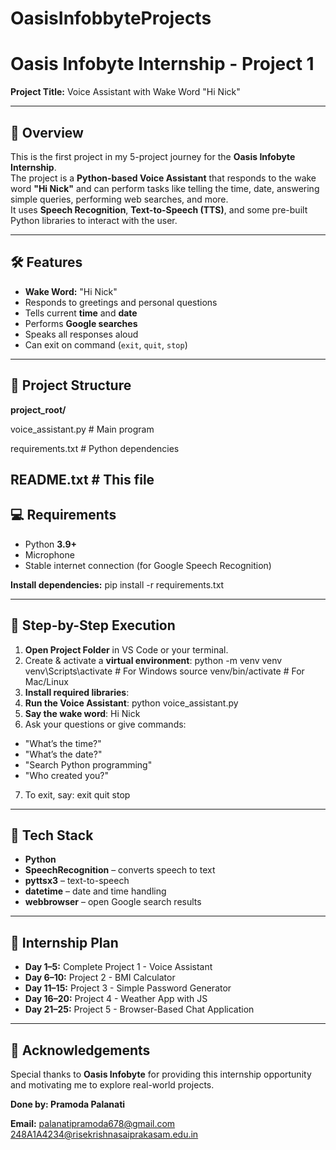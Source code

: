 # OasisInfobbyteProjects

# Oasis Infobyte Internship - Project 1  
**Project Title:** Voice Assistant with Wake Word "Hi Nick"

---

## 📌 Overview
This is the first project in my 5-project journey for the **Oasis Infobyte Internship**.  
The project is a **Python-based Voice Assistant** that responds to the wake word **"Hi Nick"** and can perform tasks like telling the time, date, answering simple queries, performing web searches, and more.  
It uses **Speech Recognition**, **Text-to-Speech (TTS)**, and some pre-built Python libraries to interact with the user.

---

## 🛠 Features
- **Wake Word:** "Hi Nick"
- Responds to greetings and personal questions
- Tells current **time** and **date**
- Performs **Google searches**
- Speaks all responses aloud
- Can exit on command (`exit`, `quit`, `stop`)

---

## 📂 Project Structure
**project_root/**


voice_assistant.py # Main program


requirements.txt # Python dependencies


README.txt # This file
---

## 💻 Requirements
- Python **3.9+**
- Microphone
- Stable internet connection (for Google Speech Recognition)

**Install dependencies:**
pip install -r requirements.txt

---

## 📜 Step-by-Step Execution
1. **Open Project Folder** in VS Code or your terminal.
2. Create & activate a **virtual environment**:
python -m venv venv
venv\Scripts\activate # For Windows
source venv/bin/activate # For Mac/Linux
3. **Install required libraries**:
4. **Run the Voice Assistant**:
python voice_assistant.py
5. **Say the wake word**:
Hi Nick
6. Ask your questions or give commands:
- "What’s the time?"
- "What’s the date?"
- "Search Python programming"
- "Who created you?"
7. To exit, say:
exit
quit
stop

---

## 🧠 Tech Stack
- **Python**
- **SpeechRecognition** – converts speech to text
- **pyttsx3** – text-to-speech
- **datetime** – date and time handling
- **webbrowser** – open Google search results

---

## 📅 Internship Plan
- **Day 1–5:** Complete Project 1 - Voice Assistant
- **Day 6–10:** Project 2 - BMI Calculator
- **Day 11–15:** Project 3 - Simple Password Generator
- **Day 16–20:** Project 4 - Weather App with JS
- **Day 21–25:** Project 5 - Browser-Based Chat Application

---

## 🙌 Acknowledgements
Special thanks to **Oasis Infobyte** for providing this internship opportunity and motivating me to explore real-world projects.


**Done by: Pramoda Palanati** 


**Email:** palanatipramoda678@gmail.com  
           248A1A4234@risekrishnasaiprakasam.edu.in

